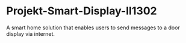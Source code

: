 # Projekt-Smart-Display-II1302
A smart home solution that enables users to send messages to a door display via internet.
